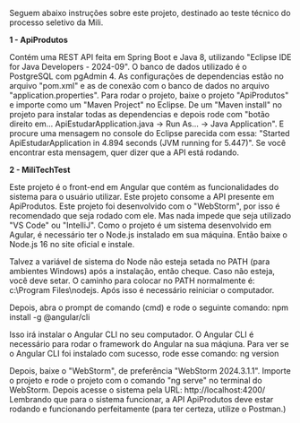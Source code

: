Seguem abaixo instruções sobre este projeto, destinado ao teste técnico do processo seletivo da Mili.


**1 - ApiProdutos**


Contém uma REST API feita em Spring Boot e Java 8, utilizando "Eclipse IDE for Java Developers - 2024-09". O banco de dados utilizado é o PostgreSQL com pgAdmin 4. As configurações de dependencias estão
no arquivo "pom.xml" e as de conexão com o banco de dados no arquivo "application.properties". Para rodar o projeto, baixe o projeto "ApiProdutos" e importe como um "Maven Project" no Eclipse. De um "Maven install"
no projeto para instalar todas as dependencias e depois rode com "botão direito em... ApiEstudarApplication.java -> Run As... -> Java Application". E procure uma mensagem no console do Eclipse parecida
com essa: "Started ApiEstudarApplication in 4.894 seconds (JVM running for 5.447)". Se você encontrar esta mensagem, quer dizer que a API está rodando.


**2 - MiliTechTest**


Este projeto é o front-end em Angular que contém as funcionalidades do sistema para o usuário utilizar. Este projeto consome a API presente em ApiProdutos.
Este projeto foi desenvolvido com o "WebStorm", por isso é recomendado que seja rodado com ele. Mas nada impede que seja utilizado "VS Code" ou "IntelliJ".
Como o projeto é um sistema desenvolvido em Agular, é necessário ter o Node.js instalado em sua máquina. Então baixe o Node.js 16 no site oficial e instale.


Talvez a variável de sistema do Node não esteja setada no PATH (para ambientes Windows) após a instalação, então cheque. Caso não esteja, você
deve setar. O caminho para colocar no PATH normalmente é: c:\Program Files\nodejs. Após isso é necessário reiniciar o computador. 


Depois, abra o prompt de comando (cmd) e rode o seguinte comando: npm install -g @angular/cli

Isso irá instalar o Angular CLI no seu computador. O Angular CLI é necessário para rodar o framework do Angular na sua máqiuna.
Para ver se o Angular CLI foi instalado com sucesso, rode esse comando: ng version

Depois, baixe o "WebStorm", de preferência "WebStorm 2024.3.1.1". Importe o projeto e rode o projeto com o comando "ng serve" no terminal do WebStorm. 
Depois acesse o sistema pela URL: http://localhost:4200/
Lembrando que para o sistema funcionar, a API ApiProdutos deve estar rodando e funcionando perfeitamente (para ter certeza, utilize o Postman.)
